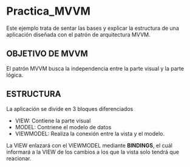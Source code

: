 # Practica_MVVM
Este ejemplo trata de sentar las bases y explicar la estructura de una aplicación diseñada con el patrón de arquitectura MVVM.

## OBJETIVO DE MVVM
El patrón MVVM busca la independencia entre la parte visual y la parte lógica.

## ESTRUCTURA
La aplicación se divide en 3 bloques diferenciados
* VIEW: Contiene la parte visual
* MODEL: Contriene el modelo de datos
* VIEWMODEL: Realiza la conexión entre la vista y el modelo.

La VIEW enlazará con el VIEWMODEL mediante **BINDINGS**, el cuál informará a la VIEW de los cambios a los que la vista solo tendrá que reacionar.
